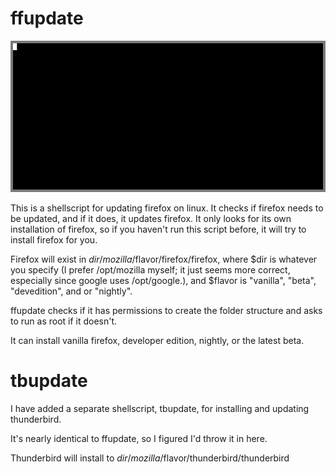 # ffupdate
![here's what ffupdate looks like](ffupdate.gif "ffupdate in the terminal. This gif was created using ttystudio.")

This is a shellscript for updating firefox on linux.
It checks if firefox needs to be updated, and if it does, it updates firefox. It only looks for its own installation of firefox, so if you haven't run this script before, it will try to install firefox for you.

Firefox will exist in $dir/mozilla/$flavor/firefox/firefox, where $dir is whatever you specify (I prefer /opt/mozilla myself; it just seems more correct, especially since google uses /opt/google.), and $flavor is "vanilla", "beta", "devedition", and or "nightly".

ffupdate checks if it has permissions to create the folder structure and asks to run as root if it doesn't.

It can install vanilla firefox, developer edition, nightly, or the latest beta.

# tbupdate

I have added a separate shellscript, tbupdate, for installing and updating thunderbird.

It's nearly identical to ffupdate, so I figured I'd throw it in here.

Thunderbird will install to $dir/mozilla/$flavor/thunderbird/thunderbird

